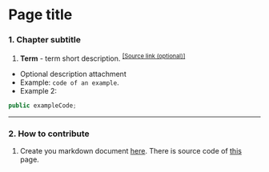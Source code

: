 # Page title

### 1. Chapter subtitle

1. **Term** - term short description. <sup>[\[Source link (optional)\]][1.2]</sup>
  - Optional description attachment
  - Example: `code of an example`.
  - Example 2: 
  ```Java
  public exampleCode;
  ```
 
***

### 2. How to contribute

1. Create you markdown document [here][1.2]. There is source code of [this][1.1] page.

[1.1]: http://praytic.github.io/articles/example
[1.2]: https://github.com/Praytic/praytic.github.io/edit/master/_harp/articles/example.md
